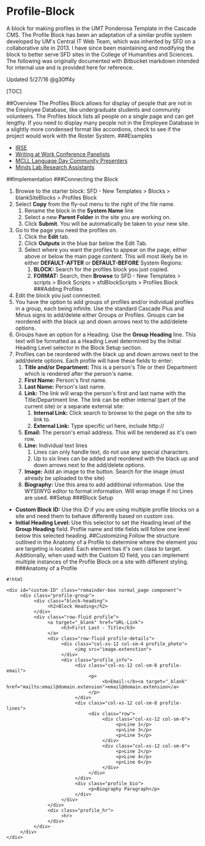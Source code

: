 # Profile-Block
A block for making profiles in the UMT Ponderosa Template in the Cascade CMS. The Profile Block has been an adaptation of a similar profile system developed by UM's Central IT Web Team, which was inherited by SFD on a collaborative site in 2013. I have since been maintaining and modifying the block to better serve SFD sites in the College of Humanities and Sciences. The following was originally documented with Bitbucket markdown intended for internal use and is provided here for reference.

Updated 5/27/16 @g30ff4y

[TOC]

##Overview
The Profiles Block allows for display of people that are not in the Employee Database, like undergraduate students and community volunteers. The Profiles block lists all people on a single page and can get lengthy. If you need to display many people not in the Employee Database in a slightly more condensed format like accordions, check to see if the project would work with the Roster System.
###Examples
* [IRSE](http://www.umt.edu/grad/irse/people/default.php)
* [Writing at Work Conference Panelists](http://hs.umt.edu/creativewriting/writing-at-work/participants.php)
* [MCLL Language Day Community Presenters](http://hs.umt.edu/mcll/language-day/ld-faculty.php)
* [Minds Lab Research Assistants](http://hs.umt.edu/_staging/severson/people/students.php)

##Implementation
###Connecting the Block
1. Browse to the starter block: SFD - New Templates > Blocks > blankSiteBlocks > Profiles Block
2. Select **Copy** from the fly-out menu to the right of the file name.
     1. Rename the block in the **System Name** line
     2. Select a new **Parent Folder** in the site you are working on.
     3. Click **Submit**. You will be automatically be taken to your new site.
3. Go to the page you need the profiles on.
     1. Click the **Edit** tab.
     2. Click **Outputs** in the blue bar below the Edit Tab.
     3. Select where you want the profiles to appear on the page; either above or below the main page content.  This will most likely be in either **DEFAULT-AFTER** or **DEFAULT-BEFORE** System Regions:
          1. **BLOCK:** Search for the profiles block you just copied.
          2. **FORMAT:** Search, then **Browse** to SFD - New Templates > scripts > Block Scripts > sfdBlockScripts > Profiles Block
###Adding Profiles
1. Edit the block you just connected.
2. You have the option to add groups of profiles and/or individual profiles in a group, each being infinite.  Use the standard Cascade Plus and Minus signs to add/delete either Groups or Profiles. Groups can be reordered with the black up and down arrows next to the add/delete options.
3. Groups have an option for a Heading.  Use the **Group Heading** line. This text will be formatted as a Heading Level determined by the Initial Heading Level selector in the Block Setup section.
4. Profiles can be reordered with the black up and down arrows next to the add/delete options. Each profile will have these fields to enter:
     1. **Title and/or Department:** This is a person's Tile or their Department which is rendered after the person's name.
     2. **First Name:** Person's first name.
     3. **Last Name:** Person's last name.
     4. **Link:** The link will wrap the person's first and last name with the Title/Department line. The link can be either internal (part of the current site) or a separate external site:
          1. **Internal Link:** Click search to browse to the page on the site to link to.
          2. **External Link:** Type specific url here, include http://
     5. **Email:** The person's email address. This will be rendered as it's own row.
     6. **Line:** Individual text lines
          1. Lines can only handle text, do not use any special characters.
          2. Up to six lines can be added and reordered with the black up and down arrows next to the add/delete options.
     7. **Image:** Add an image to the button.  Search for the image (must already be uploaded to the site)
     8. **Biography:** Use this area to add additional information.  Use the WYSIWYG editor to format information.  Will wrap image if no Lines are used.
##Setup
###Block Setup
* **Custom Block ID:**  Use this ID if you are using multiple profile blocks on a site and need them to behave differently based on custom css.
* **Initial Heading Level:**  Use this selector to set the Heading level of the **Group Heading** field.  Profile name and title fields will follow one level below this selected heading.
##Customizing
Follow the structure outlined in the Anatomy of a Profile to determine where the element you are targeting is located.  Each element has it's own class to target.  Additionally, when used with the Custom ID field, you can implement multiple instances of the Profile Block on a site with different styling.
###Anatomy of a Profile
```
#!html

<div id="custom-ID" class="remainder-box normal_page component">
     <div class="profile-group">
          <div class="block-heading">
               <h2>Block Heading</h2>
          </div>
          <div class="row-fluid profile">
               <a target="_blank" href="URL-Link">
                    <h3>First Last - Title</h3>
               </a>
               <div class="row-fluid profile-details">
                    <div class="col-xs-12 col-sm-4 profile_photo">
                         <img src="image.extenstion">
                    </div>
                    <div class="profile_info">
                         <div class="col-xs-12 col-sm-8 profile-email">
                              <p>
                                   <b>Email:</b><a target="_blank" href="mailto:email@domain.extension">email@domain.extension</a>
                              </p>
                         </div>
                         <div class="col-xs-12 col-sm-8 profile-lines">
                              <div class="row">
                                   <div class="col-xs-12 col-sm-6">
                                        <p>Line 1</p>
                                        <p>Line 3</p>
                                        <p>Line 5</p>
                                   </div>
                                   <div class="col-xs-12 col-sm-6">
                                        <p>Line 2</p>
                                        <p>Line 4</p>
                                        <p>Line 6</p>
                                   </div>
                              </div>
                         </div>
                         <div class="profile_bio">
                              <p>Biography Paragraph</p> 
                         </div>
                    </div>
               </div>
               <div class="profile_hr">
                    <hr>
               </div>
          </div>
     </div>
</div>

```

